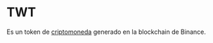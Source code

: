 # TWT

Es un token de [criptomoneda] generado en la blockchain de Binance.

[criptomoneda]: /criptomonedas/

<!-- <img class="logo-crypto" width="100px" src="/static/img/twt.png" alt="Logo de twt"> -->
<!-- es un activo digital con una capitalización de mercado de $0 -->
<!-- [token]: /token/ -->
<!-- [blockchain]: / -->
<!-- [binance]: /binance/ -->
